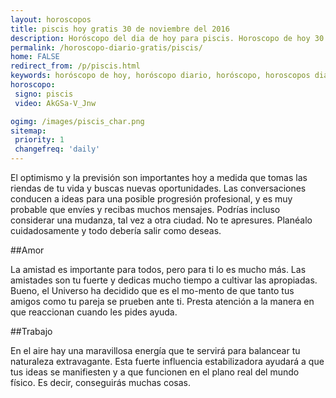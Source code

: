 ```yaml
---
layout: horoscopos
title: piscis hoy gratis 30 de noviembre del 2016 
description: Horóscopo del dia de hoy para piscis. Horoscopo de hoy 30 de noviembre del 2016. Las predicciones de amor, trabajo, vida personal gratis.
permalink: /horoscopo-diario-gratis/piscis/
home: FALSE
redirect_from: /p/piscis.html
keywords: horóscopo de hoy, horóscopo diario, horóscopo, horoscopos diarios gratis del dia de hoy, horóscopo diario gratis,horóscopo 2016, horóscopo esperanza gracia, horoscopo piscis hoy, horoscop, horóscopos gratis, horoscopo piscis, horoscopo piscis 2016, Tarot, Astrologia, Zodíaco, piscis, horoscopo gratis
horoscopo:
 signo: piscis
 video: AkGSa-V_Jnw

ogimg: /images/piscis_char.png
sitemap:
 priority: 1
 changefreq: 'daily'
---
```



El optimismo y la previsión son importantes hoy a medida que tomas las riendas de tu vida y buscas nuevas oportunidades. Las conversaciones conducen a ideas para una posible progresión profesional, y es muy probable que envíes y recibas muchos mensajes. Podrías incluso considerar una mudanza, tal vez a otra ciudad. No te apresures. Planéalo cuidadosamente y todo debería salir como deseas.

##Amor

La amistad es importante para todos, pero para ti lo es mucho más. Las amistades son tu fuerte y dedicas mucho tiempo a cultivar las apropiadas. Bueno, el Universo ha decidido que es el mo-mento de que tanto tus amigos como tu pareja se prueben ante ti. Presta atención a la manera en que reaccionan cuando les pides ayuda.

##Trabajo

En el aire hay una maravillosa energía que te servirá para balancear tu naturaleza extravagante. Esta fuerte influencia estabilizadora ayudará a que tus ideas se manifiesten y a que funcionen en el plano real del mundo físico. Es decir, conseguirás muchas cosas.